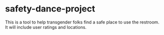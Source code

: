 # safety-dance-project

This is a tool to help transgender folks find a safe place to use the restroom.  It will include user ratings and locations.
